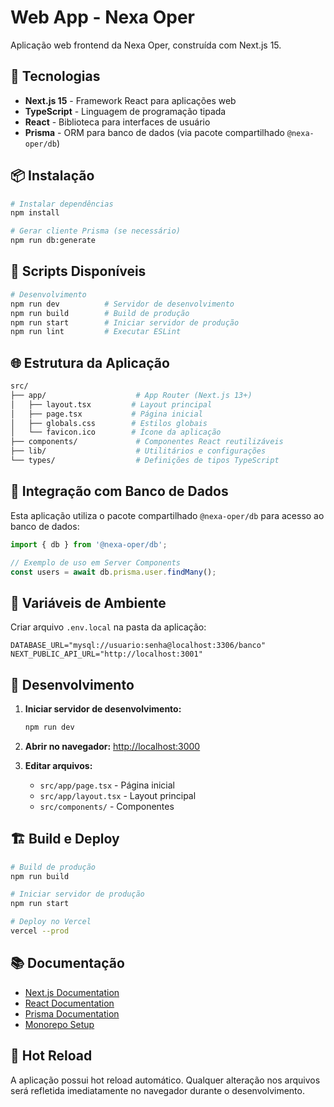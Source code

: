 # Web App - Nexa Oper

Aplicação web frontend da Nexa Oper, construída com Next.js 15.

## 🚀 Tecnologias

- **Next.js 15** - Framework React para aplicações web
- **TypeScript** - Linguagem de programação tipada
- **React** - Biblioteca para interfaces de usuário
- **Prisma** - ORM para banco de dados (via pacote compartilhado `@nexa-oper/db`)

## 📦 Instalação

```bash
# Instalar dependências
npm install

# Gerar cliente Prisma (se necessário)
npm run db:generate
```

## 🔧 Scripts Disponíveis

```bash
# Desenvolvimento
npm run dev          # Servidor de desenvolvimento
npm run build        # Build de produção
npm run start        # Iniciar servidor de produção
npm run lint         # Executar ESLint
```

## 🌐 Estrutura da Aplicação

```bash
src/
├── app/                    # App Router (Next.js 13+)
│   ├── layout.tsx         # Layout principal
│   ├── page.tsx           # Página inicial
│   ├── globals.css        # Estilos globais
│   └── favicon.ico        # Ícone da aplicação
├── components/             # Componentes React reutilizáveis
├── lib/                    # Utilitários e configurações
└── types/                  # Definições de tipos TypeScript
```

## 🔗 Integração com Banco de Dados

Esta aplicação utiliza o pacote compartilhado `@nexa-oper/db` para acesso ao banco de dados:

```typescript
import { db } from '@nexa-oper/db';

// Exemplo de uso em Server Components
const users = await db.prisma.user.findMany();
```

## 📝 Variáveis de Ambiente

Criar arquivo `.env.local` na pasta da aplicação:

```env
DATABASE_URL="mysql://usuario:senha@localhost:3306/banco"
NEXT_PUBLIC_API_URL="http://localhost:3001"
```

## 🚀 Desenvolvimento

1. **Iniciar servidor de desenvolvimento:**

   ```bash
   npm run dev
   ```

2. **Abrir no navegador:** [http://localhost:3000](http://localhost:3000)

3. **Editar arquivos:**
   - `src/app/page.tsx` - Página inicial
   - `src/app/layout.tsx` - Layout principal
   - `src/components/` - Componentes

## 🏗️ Build e Deploy

```bash
# Build de produção
npm run build

# Iniciar servidor de produção
npm run start

# Deploy no Vercel
vercel --prod
```

## 📚 Documentação

- [Next.js Documentation](https://nextjs.org/docs)
- [React Documentation](https://react.dev)
- [Prisma Documentation](https://www.prisma.io/docs)
- [Monorepo Setup](./../../README.md)

## 🔄 Hot Reload

A aplicação possui hot reload automático. Qualquer alteração nos arquivos será refletida
imediatamente no navegador durante o desenvolvimento.
